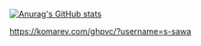 
[![Anurag's GitHub stats](https://github-readme-stats.vercel.app/api?username=s-sawa)](https://github.com/anuraghazra/github-readme-stats)

https://komarev.com/ghpvc/?username=s-sawa
